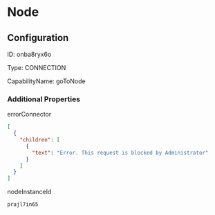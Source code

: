 # Node
## Configuration
ID:  onba8ryx6o

Type: CONNECTION 

CapabilityName: goToNode






### Additional Properties
errorConnector
```json 
[
  {
    "children": [
      {
        "text": "Error. This request is blocked by Administrator"
      }
    ]
  }
]
```


nodeInstanceId
```string 
prajl7in65
```




